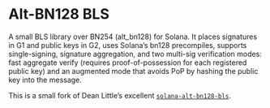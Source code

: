 # Alt-BN128 BLS

A small BLS library over BN254 (alt_bn128) for Solana. It places signatures in G1 and public keys in G2, uses Solana’s bn128 precompiles, supports single-signing, signature aggregation, and two multi-sig verification modes: fast aggregate verify (requires proof-of-possession for each registered public key) and an augmented mode that avoids PoP by hashing the public key into the message. 

This is a small fork of Dean Little’s excellent [`solana-alt-bn128-bls`](https://github.com/deanmlittle/solana-alt-bn128-bls).
